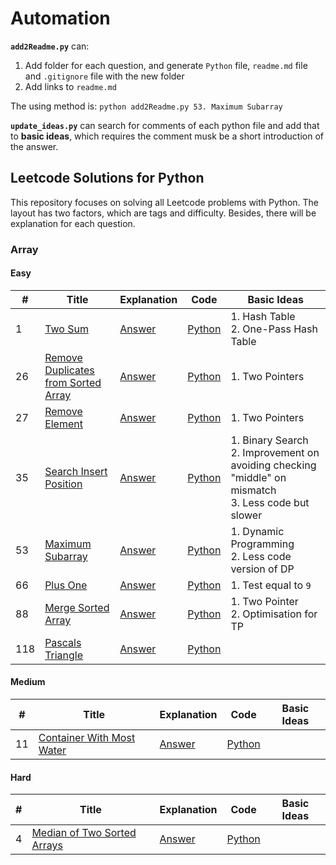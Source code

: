 # Automation

**`add2Readme.py`** can:

1. Add folder for each question, and generate `Python` file, `readme.md` file
   and `.gitignore` file with the new folder
2. Add links to `readme.md`

The using method is: `python add2Readme.py 53. Maximum Subarray`

**`update_ideas.py`** can search for comments of each python file and add that
to **basic ideas**, which requires the comment musk be a short introduction of
the answer.

## Leetcode Solutions for Python

This repository focuses on solving all Leetcode problems with Python. The layout
has two factors, which are tags and difficulty. Besides, there will be
explanation for each question.

### Array

#### Easy

| #   | Title                                     | Explanation     | Code            | Basic Ideas                                                                                             |
| --- | ----------------------------------------- | --------------- | --------------- | ------------------------------------------------------------------------------------------------------- |
| 1   | [Two Sum][1]                              | [Answer][1_a]   | [Python][1_c]   | 1. Hash Table<br>2. One-Pass Hash Table                                                                 |
| 26  | [Remove Duplicates from Sorted Array][26] | [Answer][26_a]  | [Python][26_c]  | 1. Two Pointers                                                                                         |
| 27  | [Remove Element][27]                      | [Answer][27_a]  | [Python][27_c]  | 1. Two Pointers                                                                                         |
| 35  | [Search Insert Position][35]              | [Answer][35_a]  | [Python][35_c]  | 1. Binary Search<br>2. Improvement on avoiding checking "middle" on mismatch<br>3. Less code but slower |
| 53  | [Maximum Subarray][53]                    | [Answer][53_a]  | [Python][53_c]  | 1. Dynamic Programming<br>2. Less code version of DP                                                    |
| 66  | [Plus One][66]                            | [Answer][66_a]  | [Python][66_c]  | 1. Test equal to `9`                                                                                    |
| 88  | [Merge Sorted Array][88]                  | [Answer][88_a]  | [Python][88_c]  | 1. Two Pointer<br>2. Optimisation for TP                                                                |
| 118 | [Pascals Triangle][118]                   | [Answer][118_a] | [Python][118_c] |                                                                                                         |

#### Medium

| #   | Title                           | Explanation    | Code           | Basic Ideas |
| --- | ------------------------------- | -------------- | -------------- | ----------- |
| 11  | [Container With Most Water][11] | [Answer][11_a] | [Python][11_c] |             |

#### Hard

| #   | Title                            | Explanation   | Code          | Basic Ideas |
| --- | -------------------------------- | ------------- | ------------- | ----------- |
| 4   | [Median of Two Sorted Arrays][4] | [Answer][4_a] | [Python][4_c] |             |

[1]: https://leetcode.com/problems/two-sum/
[1_a]: Array/Easy/Two_Sum
[1_c]: Array/Easy/Two_Sum/Two_Sum.py
[4]: https://leetcode.com/problems/median-of-two-sorted-arrays/
[4_a]: Array/Hard/Median_of_Two_Sorted_Arrays/
[4_c]: Array/Hard/Median_of_Two_Sorted_Arrays/Median_of_Two_Sorted_Arrays.py
[11]: https://leetcode.com/problems/container-with-most-water/
[11_a]: Array/Medium/Container_With_Most_Water/
[11_c]: Array/Medium/Container_With_Most_Water/Container_With_Most_Water.py
[26]: http://leetcode.com/problems/remove-duplicates-from-sorted-array/
[26_a]: Array/Easy/Remove_Duplicates_from_Sorted_Array
[26_c]: Array/Easy/Remove_Duplicates_from_Sorted_Array/Remove_Duplicates_from_Sorted_Array.py
[27]: https://leetcode.com/problems/remove-element/
[27_a]: Array/Easy/Remove_Element
[27_c]: Array/Easy/Remove_Element/Remove_Element.py
[35]: https://leetcode.com/problems/search-insert-position/
[35_a]: Array/Easy/Search_Insert_Position
[35_c]: Array/Easy/Search_Insert_Position/Search_Insert_Position.py
[53]: https://leetcode.com/problems/maximum-subarray/
[53_a]: Array/Easy/Maximum_Subarray/
[53_c]: Array/Easy/Maximum_Subarray/Maximum_Subarray.py
[66]: https://leetcode.com/problems/plus-one/
[66_a]: Array/Easy/Plus_One/
[66_c]: Array/Easy/Plus_One/Plus_One.py
[88]: https://leetcode.com/problems/merge-sorted-array/
[88_a]: Array/Easy/Merge_Sorted_Array/
[88_c]: Array/Easy/Merge_Sorted_Array/Merge_Sorted_Array.py
[118]: https://leetcode.com/problems/pascals-triangle/
[118_a]: Array/Easy/Pascals_Triangle/
[118_c]: Array/Easy/Pascals_Triangle/Pascals_Triangle.py

